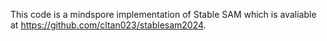 ﻿This code is a mindspore implementation of Stable SAM which is avaliable at https://github.com/cltan023/stablesam2024.
